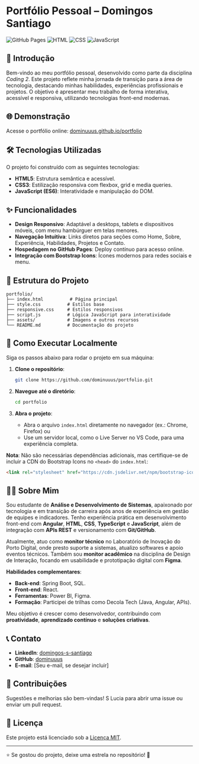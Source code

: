 # Portfólio Pessoal – Domingos Santiago

![GitHub Pages](https://img.shields.io/badge/GitHub-Pages-blue?logo=github)
![HTML](https://img.shields.io/badge/HTML-5-orange?logo=html5)
![CSS](https://img.shields.io/badge/CSS-3-blue?logo=css3)
![JavaScript](https://img.shields.io/badge/JavaScript-ES6-yellow?logo=javascript)

## 📘 Introdução

Bem-vindo ao meu portfólio pessoal, desenvolvido como parte da disciplina *Coding 2*. Este projeto reflete minha jornada de transição para a área de tecnologia, destacando minhas habilidades, experiências profissionais e projetos. O objetivo é apresentar meu trabalho de forma interativa, acessível e responsiva, utilizando tecnologias front-end modernas.

## 🌐 Demonstração

Acesse o portfólio online: [dominuuus.github.io/portfolio](https://dominuuus.github.io/portfolio/)

## 🛠 Tecnologias Utilizadas

O projeto foi construído com as seguintes tecnologias:

- **HTML5**: Estrutura semântica e acessível.
- **CSS3**: Estilização responsiva com flexbox, grid e media queries.
- **JavaScript (ES6)**: Interatividade e manipulação do DOM.

## ✨ Funcionalidades

- **Design Responsivo**: Adaptável a desktops, tablets e dispositivos móveis, com menu hambúrguer em telas menores.
- **Navegação Intuitiva**: Links diretos para seções como Home, Sobre, Experiência, Habilidades, Projetos e Contato.
- **Hospedagem no GitHub Pages**: Deploy contínuo para acesso online.
- **Integração com Bootstrap Icons**: Ícones modernos para redes sociais e menu.

## 📂 Estrutura do Projeto

```plaintext
portfolio/
├── index.html          # Página principal
├── style.css          # Estilos base
├── responsive.css     # Estilos responsivos
├── script.js          # Lógica JavaScript para interatividade
├── assets/            # Imagens e outros recursos
└── README.md          # Documentação do projeto
```

## 🚀 Como Executar Localmente

Siga os passos abaixo para rodar o projeto em sua máquina:

1. **Clone o repositório**:
   ```bash
   git clone https://github.com/dominuuus/portfolio.git
   ```

2. **Navegue até o diretório**:
   ```bash
   cd portfolio
   ```

3. **Abra o projeto**:
   - Abra o arquivo `index.html` diretamente no navegador (ex.: Chrome, Firefox) ou
   - Use um servidor local, como o Live Server no VS Code, para uma experiência completa.

**Nota**: Não são necessárias dependências adicionais, mas certifique-se de incluir a CDN do Bootstrap Icons no `<head>` do `index.html`:
```html
<link rel="stylesheet" href="https://cdn.jsdelivr.net/npm/bootstrap-icons@1.11.3/font/bootstrap-icons.min.css">
```

## 👨‍💻 Sobre Mim

Sou estudante de **Análise e Desenvolvimento de Sistemas**, apaixonado por tecnologia e em transição de carreira após anos de experiência em gestão de equipes e indicadores. Tenho experiência prática em desenvolvimento front-end com **Angular**, **HTML**, **CSS**, **TypeScript** e **JavaScript**, além de integração com **APIs REST** e versionamento com **Git/GitHub**.

Atualmente, atuo como **monitor técnico** no Laboratório de Inovação do Porto Digital, onde presto suporte a sistemas, atualizo softwares e apoio eventos técnicos. Também sou **monitor acadêmico** na disciplina de Design de Interação, focando em usabilidade e prototipação digital com **Figma**.

**Habilidades complementares**:
- **Back-end**: Spring Boot, SQL.
- **Front-end**: React.
- **Ferramentas**: Power BI, Figma.
- **Formação**: Participei de trilhas como Decola Tech (Java, Angular, APIs).

Meu objetivo é crescer como desenvolvedor, contribuindo com **proatividade**, **aprendizado contínuo** e **soluções criativas**.

## 📞 Contato

- **LinkedIn**: [domingos-s-santiago](https://www.linkedin.com/in/domingos-s-santiago/)
- **GitHub**: [dominuuus](https://github.com/dominuuus)
- **E-mail**: [Seu e-mail, se desejar incluir]

## 🤝 Contribuições

Sugestões e melhorias são bem-vindas! S Lucia para abrir uma issue ou enviar um pull request.

## 📝 Licença

Este projeto está licenciado sob a [Licença MIT](LICENSE).

---

⭐ Se gostou do projeto, deixe uma estrela no repositório! 🚀